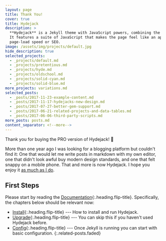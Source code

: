 ```yaml
---
layout: page
title: Thank You!
cover: true
title: Hydejack
description: >
  **Hydejack** is a Jekyll theme with JavaScript powers, combining the best of static sites and modern web apps.
  It features a suite of JavaScript that makes the page feel like an app, without sacrificing backwards-compatibility,
  page-load speed or SEO.
image: /assets/img/projects/default.jpg
hide_description: true
selected_projects:
  - _projects/default.md
  - _projects/pretentious.md
  - _projects/hyde.md
  - _projects/oldschool.md
  - _projects/solid-cyan.md
  - _projects/solid-blue.md
more_projects: variations.md
selected_posts:
  - _posts/2017-11-23-example-content.md
  - _posts/2017-11-17-hydejacks-new-design.md
  - _posts/2017-07-27-better-gem-support.md
  - _posts/2017-06-21-related-projects-and-data-tables.md
  - _posts/2017-06-06-third-party-scripts.md
more_posts: posts.md
content_separator: <!--more-->
---
```


Thank you for buying the PRO version of Hydejack! 🎉

More than one year ago I was looking for a blogging platform but couldn't find it:
One that would let me write posts in markdown with my own editor,
one that didn't look awful buy modern design standards, and one that felt snappy on a mobile phone.
That and more is now Hydejack. I hope you enjoy it [as much as I do](https://qwtel.com/).

## First Steps
Please start by reading the [Documentation]{:.heading.flip-title}.
Specifically, the chapters below should be relevant now:

* [Install]{:.heading.flip-title} --- How to install and run Hydejack.
* [Upgrade]{:.heading.flip-title} --- You can skip this if you haven't used Hydejack before.
* [Config]{:.heading.flip-title} --- Once Jekyll is running you can start with basic configuration.
{:.related-posts.faded}

[documentation]: docs/8.0.0-alpha.4/index.md
[install]: docs/8.0.0-alpha.4/install.md
[upgrade]: docs/8.0.0-alpha.4/upgrade.md
[config]: docs/8.0.0-alpha.4/config.md
